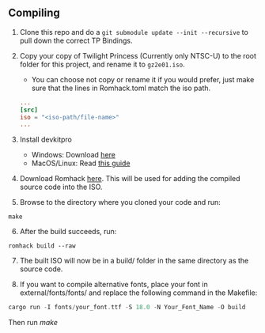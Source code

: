 ## Compiling

1. Clone this repo and do a `git submodule update --init --recursive` to pull down the correct
TP Bindings.

2. Copy your copy of Twilight Princess (Currently only NTSC-U) to the root folder
for this project, and rename it to `gz2e01.iso`.

    - You can choose not copy or rename it if you would prefer, just make sure that the lines in
    Romhack.toml match the iso path.
    ```Toml
    ...
    [src]
    iso = "<iso-path/file-name>"
    ...
    ```
3. Install devkitpro
    - Windows: Download [here](https://github.com/devkitPro/installer/releases)
    - MacOS/Linux: Read [this guide](https://devkitpro.org/wiki/Getting_Started)

4. Download Romhack [here](https://github.com/hallcristobal/Romhack-C). This will be used for adding the compiled source code into the ISO.

5. Browse to the directory where you cloned your code and run:
```
make
```

6. After the build succeeds, run:
```
romhack build --raw
```

7. The built ISO will now be in a build/ folder in the same directory as the source code.

8. If you want to compile alternative fonts, place your font in external/fonts/fonts/ and replace the following command in the Makefile:

```rust
cargo run -I fonts/your_font.ttf -S 18.0 -N Your_Font_Name -O build
```

Then run *make*
